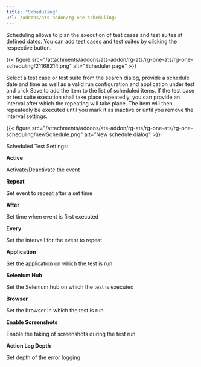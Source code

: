 ```yaml
---
title: "Scheduling"
url: /addons/ats-addon/rg-one-scheduling/
---
```


Scheduling allows to plan the execution of test cases and test suites at defined dates. You can add test cases and test suites by clicking the respective button.

{{< figure src="/attachments/addons/ats-addon/rg-ats/rg-one-ats/rg-one-scheduling/21168214.png" alt="Scheduler page" >}}

Select a test case or test suite from the search dialog, provide a schedule date and time as well as a valid run configuration and application under test and click Save to add the item to the list of scheduled items. If the test case or test suite execution shall take place repeatedly, you can provide an interval after which the repeating will take place. The item will then repeatedly be executed until you mark it as inactive or until you remove the interval settings.

{{< figure src="/attachments/addons/ats-addon/rg-ats/rg-one-ats/rg-one-scheduling/newSchedule.png" alt="New schedule dialog" >}}

Scheduled Test Settings:

**Active**

Activate/Deactivate the event

**Repeat**

Set event to repeat after a set time

**After**

Set time when event is first executed

**Every**

Set the intervall for the event to repeat

**Application**

Set the application on which the test is run

**Selenium Hub**

Set the Selenium hub on which the test is executed

**Browser**

Set the browser in which the test is run

**Enable Screenshots**

Enable the taking of screenshots during the test run

**Action Log Depth**

Set depth of the error logging
